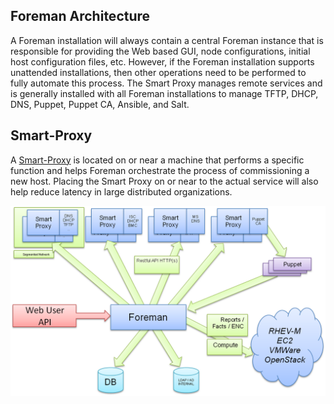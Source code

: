 
## Foreman Architecture

A Foreman installation will always contain a central Foreman instance
that is responsible for providing the Web based GUI, node
configurations, initial host configuration files, etc. However, if the
Foreman installation supports unattended installations, then other
operations need to be performed to fully automate this process. The
Smart Proxy manages remote services and is generally installed with all
Foreman installations to manage TFTP, DHCP, DNS, Puppet, Puppet CA,
Ansible, and Salt.

## Smart-Proxy

A [Smart-Proxy](manuals/{{page.version}}/index.html#4.3SmartProxies) is located on or near a machine that performs a specific function and helps Foreman orchestrate the process of commissioning a new host. Placing the Smart Proxy on or near to the actual service will also help reduce latency in large distributed organizations.

![Foreman Architecture](/static/images/foreman_architecture.png)
